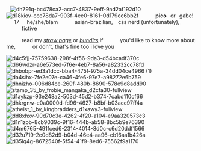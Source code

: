 ⠀![dh791q-bc478ca2-acc7-4837-9eff-9ad2af192d10](https://github.com/user-attachments/assets/d11fb751-2898-4750-9430-f154281f1c49)
![d18kiov-cce78da7-903f-4ee0-8161-0d179cc6bb2f](https://github.com/user-attachments/assets/bba3aeb0-630c-4db5-b8f5-df2214f9414a)
⠀⠀⠀⠀**pico**⠀or⠀gabe!⠀⠀17⠀⠀he/she/blam
⠀⠀⠀⠀asian-brazilian,⠀ css nerd (unfortunately),
⠀⠀⠀⠀fictive

⠀⠀⠀⠀read my [*straw page*](https://atliens.straw.page) or [*bundlrs*](https://bundlrs.cc/pennamite) if
⠀⠀⠀⠀you'd like to know more about me,
⠀⠀⠀⠀or don't, that's fine too i love you


![d4c5fjj-75759638-298f-4f56-9da3-d54bcadf370c](https://github.com/user-attachments/assets/44abb888-3bdc-4c75-bf13-4c16cb2574c4)
![d66wdzr-a6e573ed-7f6e-4eb7-8a56-a82332cc78fd](https://github.com/user-attachments/assets/d3bceb59-d44a-432d-907f-960e5ac0b32a) ![dhbobpr-ed3a1dcc-bba4-475f-975a-34dd04ce4966 (1)](https://github.com/user-attachments/assets/166ad6e2-ec57-42c2-b7d0-a3dbd0195013) ![da4sihx-7fe2e07e-ca46-4fe6-97e7-a98272e6b759](https://github.com/user-attachments/assets/7a6c1ab0-09ca-4830-b3c3-6acb2bce853d)
 ![dhnizho-006d84ce-260f-480b-8690-578e9d8add90](https://github.com/user-attachments/assets/17ff9513-d992-42fe-a9a2-d46f212d8e0c)   ![stamp_35_by_frobie_mangaka_d2cfa30-fullview](https://github.com/user-attachments/assets/dca84ac2-0071-4524-a76e-f88efafe3779)   ![d1aykzp-93e248a2-503d-45d2-b374-7cabd110cf66](https://github.com/user-attachments/assets/be4e22f8-6f18-49fa-ae62-543b79837278) 
 ![dhkrgnw-e0a0000d-fd96-4627-b8bf-b03acc97ff4a](https://github.com/user-attachments/assets/7ed06e13-ca84-4660-99ca-57dc580ce123)  ![atheist_1_by_kingbradders_d1xawy3-fullview](https://github.com/user-attachments/assets/0cd7a2e6-aee8-4049-9785-ceacdb6cd3a9) ![dd8xhxv-90d70c3e-4262-4f20-a104-e9aa320573c3](https://github.com/user-attachments/assets/03b4a7f2-1da5-4fcc-b191-a205f0e95eb3) ![d1n1zob-8cb9039c-9f16-444b-ab58-8bc5b9e76390](https://github.com/user-attachments/assets/8a88dda0-39bd-482e-b6be-b72a73e447ba) ![d4m6765-491fced6-2314-4014-8d0c-c6d20ddf1566](https://github.com/user-attachments/assets/18ca40da-3f10-4426-a5ab-b26ad3e0f736) ![d32u719-2c0d82d9-b04d-46e4-aa96-cb16aa1b426a](https://github.com/user-attachments/assets/b86a8ed7-0d42-43de-814a-1a6902fc4faf)
 ![d35lq4g-8672540f-5f54-41f9-8ed6-75562f9a1170](https://github.com/user-attachments/assets/d3e4df0e-55e6-4b83-aef9-15b01d546d1b)










